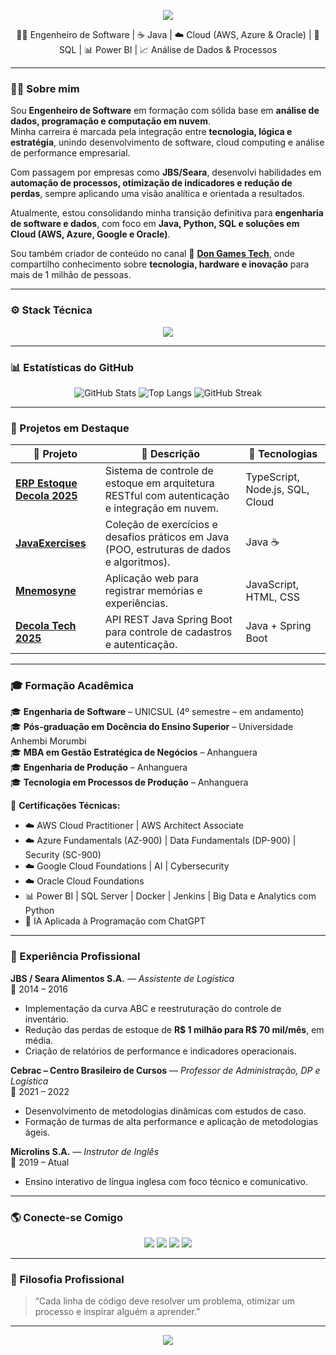 <!-- Banner superior -->
<p align="center">
  <img src="https://capsule-render.vercel.app/api?type=waving&color=0:0077ff,100:8a2be2&height=180&section=header&text=Juan%20Carlo%20Andrade%20Cruz%20🚀&fontSize=36&fontColor=fff&animation=fadeIn"/>
</p>

<p align="center">
👨‍💻 Engenheiro de Software | ☕ Java | ☁️ Cloud (AWS, Azure & Oracle) | 🧩 SQL | 📊 Power BI | 📈 Análise de Dados & Processos
</p>

---

### 👨‍💻 Sobre mim

Sou **Engenheiro de Software** em formação com sólida base em **análise de dados, programação e computação em nuvem**.  
Minha carreira é marcada pela integração entre **tecnologia, lógica e estratégia**, unindo desenvolvimento de software, cloud computing e análise de performance empresarial.

Com passagem por empresas como **JBS/Seara**, desenvolvi habilidades em **automação de processos, otimização de indicadores e redução de perdas**, sempre aplicando uma visão analítica e orientada a resultados.  

Atualmente, estou consolidando minha transição definitiva para **engenharia de software e dados**, com foco em **Java, Python, SQL e soluções em Cloud (AWS, Azure, Google e Oracle)**.  

Sou também criador de conteúdo no canal 🎥 [**Don Games Tech**](https://m.youtube.com/@dongamestech), onde compartilho conhecimento sobre **tecnologia, hardware e inovação** para mais de 1 milhão de pessoas.

---

### ⚙️ Stack Técnica

<p align="center">
  <img src="https://skillicons.dev/icons?i=java,python,ts,js,html,css,nodejs,spring,mysql,git,github,powerbi,aws,azure,gcp,oracle,docker,vscode,linux" />
</p>

---

### 📊 Estatísticas do GitHub
<div align="center">

![GitHub Stats](https://github-readme-stats.vercel.app/api?username=donjuan029&show_icons=true&theme=tokyonight&hide_border=true&bg_color=00000000&title_color=8a2be2&icon_color=0077ff)
![Top Langs](https://github-readme-stats.vercel.app/api/top-langs/?username=donjuan029&layout=compact&theme=tokyonight&hide_border=true&bg_color=00000000&title_color=8a2be2)
![GitHub Streak](https://streak-stats.demolab.com?user=donjuan029&theme=tokyonight&hide_border=true)

</div>

---

### 🧩 Projetos em Destaque

| 🚀 Projeto | 📘 Descrição | 🧠 Tecnologias |
|-------------|--------------|----------------|
| [**ERP Estoque Decola 2025**](https://github.com/donjuan029/erp-estoque-decola-2025) | Sistema de controle de estoque em arquitetura RESTful com autenticação e integração em nuvem. | TypeScript, Node.js, SQL, Cloud |
| [**JavaExercises**](https://github.com/donjuan029/JavaExercises) | Coleção de exercícios e desafios práticos em Java (POO, estruturas de dados e algoritmos). | Java ☕ |
| [**Mnemosyne**](https://github.com/donjuan029/Mnemosyne) | Aplicação web para registrar memórias e experiências. | JavaScript, HTML, CSS |
| [**Decola Tech 2025**](https://github.com/donjuan029/decola-tech-2025) | API REST Java Spring Boot para controle de cadastros e autenticação. | Java + Spring Boot |

---

### 🎓 Formação Acadêmica

🎓 **Engenharia de Software** – UNICSUL (4º semestre – em andamento)  
🎓 **Pós-graduação em Docência do Ensino Superior** – Universidade Anhembi Morumbi  
🎓 **MBA em Gestão Estratégica de Negócios** – Anhanguera  
🎓 **Engenharia de Produção** – Anhanguera  
🎓 **Tecnologia em Processos de Produção** – Anhanguera  

📘 **Certificações Técnicas:**
- ☁️ AWS Cloud Practitioner | AWS Architect Associate  
- ☁️ Azure Fundamentals (AZ-900) | Data Fundamentals (DP-900) | Security (SC-900)  
- ☁️ Google Cloud Foundations | AI | Cybersecurity  
- ☁️ Oracle Cloud Foundations  
- 📊 Power BI | SQL Server | Docker | Jenkins | Big Data e Analytics com Python  
- 🤖 IA Aplicada à Programação com ChatGPT

---

### 💼 Experiência Profissional

**JBS / Seara Alimentos S.A.** — *Assistente de Logística*  
📅 2014 – 2016  
- Implementação da curva ABC e reestruturação do controle de inventário.  
- Redução das perdas de estoque de **R$ 1 milhão para R$ 70 mil/mês**, em média.  
- Criação de relatórios de performance e indicadores operacionais.

**Cebrac – Centro Brasileiro de Cursos** — *Professor de Administração, DP e Logística*  
📅 2021 – 2022  
- Desenvolvimento de metodologias dinâmicas com estudos de caso.  
- Formação de turmas de alta performance e aplicação de metodologias ágeis.

**Microlins S.A.** — *Instrutor de Inglês*  
📅 2019 – Atual  
- Ensino interativo de língua inglesa com foco técnico e comunicativo.

---

### 🌎 Conecte-se Comigo

<p align="center">
  <a href="https://www.linkedin.com/in/juancarloandradecruz/" target="_blank"><img src="https://img.shields.io/badge/-LinkedIn-0077B5?style=for-the-badge&logo=linkedin&logoColor=white"/></a>
  <a href="mailto:juancarloandradecruz@gmail.com"><img src="https://img.shields.io/badge/-Gmail-D14836?style=for-the-badge&logo=gmail&logoColor=white"/></a>
  <a href="https://m.youtube.com/@dongamestech"><img src="https://img.shields.io/badge/-YouTube-FF0000?style=for-the-badge&logo=youtube&logoColor=white"/></a>
  <a href="https://github.com/donjuan029"><img src="https://img.shields.io/badge/-GitHub-181717?style=for-the-badge&logo=github&logoColor=white"/></a>
</p>

---

### 💬 Filosofia Profissional

> “Cada linha de código deve resolver um problema, otimizar um processo e inspirar alguém a aprender.”

---

<p align="center">
  <img src="https://capsule-render.vercel.app/api?type=waving&color=0:8a2be2,100:0077ff&height=120&section=footer"/>
</p>
